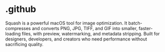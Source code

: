 # .github
Squash is a powerful macOS tool for image optimization. It batch-compresses and converts PNG, JPG, TIFF, and GIF into smaller, faster-loading files, with preview, watermarking, and metadata stripping. Built for designers, developers, and creators who need performance without sacrificing quality.  
